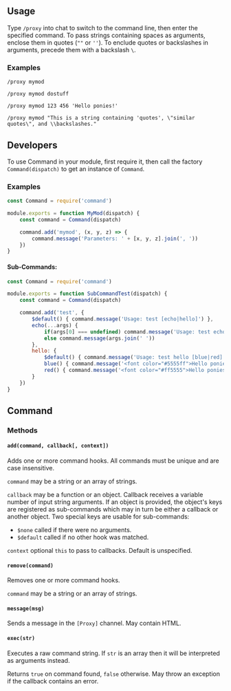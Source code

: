 ## Usage
Type `/proxy` into chat to switch to the command line, then enter the specified command. To pass strings containing spaces as arguments, enclose them in quotes (`""` or `''`). To enclude quotes or backslashes in arguments, precede them with a backslash `\`.

### Examples
```
/proxy mymod
```
```
/proxy mymod dostuff
```
```
/proxy mymod 123 456 'Hello ponies!'
```
```
/proxy mymod "This is a string containing 'quotes', \"similar quotes\", and \\backslashes."
```

## Developers
To use Command in your module, first require it, then call the factory `Command(dispatch)` to get an instance of `Command`.

### Examples
```js
const Command = require('command')

module.exports = function MyMod(dispatch) {
	const command = Command(dispatch)

	command.add('mymod', (x, y, z) => {
		command.message('Parameters: ' + [x, y, z].join(', '))
	})
}
```

#### Sub-Commands:
```js
const Command = require('command')

module.exports = function SubCommandTest(dispatch) {
	const command = Command(dispatch)

	command.add('test', {
		$default() { command.message('Usage: test [echo|hello]') },
		echo(...args) {
			if(args[0] === undefined) command.message('Usage: test echo [msg]')
			else command.message(args.join(' '))
		},
		hello: {
			$default() { command.message('Usage: test hello [blue|red]') },
			blue() { command.message('<font color="#5555ff">Hello ponies!</font>') },
			red() { command.message('<font color="#ff5555">Hello ponies!</font>') }
		}
	})
}
```

## Command
### Methods
#### `add(command, callback[, context])`
Adds one or more command hooks. All commands must be unique and are case insensitive.

`command` may be a string or an array of strings.

`callback` may be a function or an object. Callback receives a variable number of input string arguments. If an object is provided, the object's keys are registered as sub-commands which may in turn be either a callback or another object. Two special keys are usable for sub-commands:
* `$none` called if there were no arguments.
* `$default` called if no other hook was matched.

`context` optional `this` to pass to callbacks. Default is unspecified.

#### `remove(command)`
Removes one or more command hooks.

`command` may be a string or an array of strings.

#### `message(msg)`
Sends a message in the `[Proxy]` channel. May contain HTML.

#### `exec(str)`
Executes a raw command string. If `str` is an array then it will be interpreted as arguments instead.

Returns `true` on command found, `false` otherwise. May throw an exception if the callback contains an error.